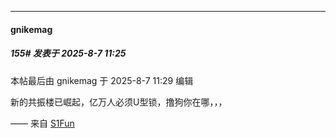 ﻿
*****

####  gnikemag  
##### 155#       发表于 2025-8-7 11:25

 本帖最后由 gnikemag 于 2025-8-7 11:29 编辑 

新的共振楼已崛起，亿万人必须U型锁，撸狗你在哪，，，

—— 来自 [S1Fun](https://s1fun.koalcat.com)

